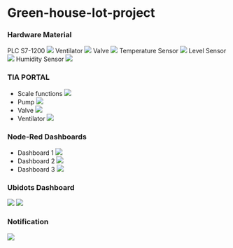 # Green-house-Iot-project

### Hardware Material

PLC S7-1200 ![](Images/s7-1200.PNG)
Ventilator ![](Images/Ventilator.PNG)
Valve ![](Images/Valve.PNG)
Temperature Sensor ![](Images/Temperature%20Sensor.PNG)
Level Sensor ![](Images/Level%20Sensor.PNG)
Humidity Sensor ![](Images/Humidity%20Sensor.PNG)

### TIA PORTAL
- Scale functions
![](Images/TIA%20PORTAL%201.PNG)
- Pump
![](Images/TIA%20PORTAL%202.PNG)
- Valve
![](Images/TIA%20PORTAL%203.PNG)
- Ventilator
![](Images/TIA%20PORTAL%204.PNG)

### Node-Red Dashboards
- Dashboard 1
![](Images/Node%20red%201.PNG)
- Dashboard 2
![](Images/Node%20red%202.PNG)
- Dashboard 3
![](Images/Node%20red%203.PNG)

### Ubidots Dashboard
![](Images/Ubidots.PNG)
![](Images/Ubidots%20Phone.PNG)

### Notification
![](Images/Gmail%20Notification.PNG)
